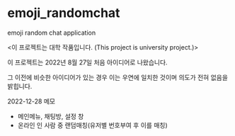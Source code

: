 # emoji_randomchat
emoji random chat application

<이 프로젝트는 대학 작품입니다. (This project is university project.)>

이 프로젝트는 2022년 8월 27일 처음 아이디어로 나왔습니다.

그 이전에 비슷한 아이디어가 있는 경우 이는 우연에 일치한 것이며
의도가 전혀 없음을 밝힙니다.




2022-12-28 메모

- 메인메뉴, 채팅방, 설정 창
- 온라인 인 사람 중 랜덤매칭(유저별 번호부여 후 이를 매칭)

